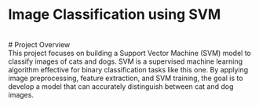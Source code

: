 # Image Classification using SVM
<br>
# Project Overview
<br>
This project focuses on building a Support Vector Machine (SVM) model to classify images of cats and dogs. SVM is a supervised machine learning algorithm effective for binary classification tasks like this one. By applying image preprocessing, feature extraction, and SVM training, the goal is to develop a model that can accurately distinguish between cat and dog images.
<br>
